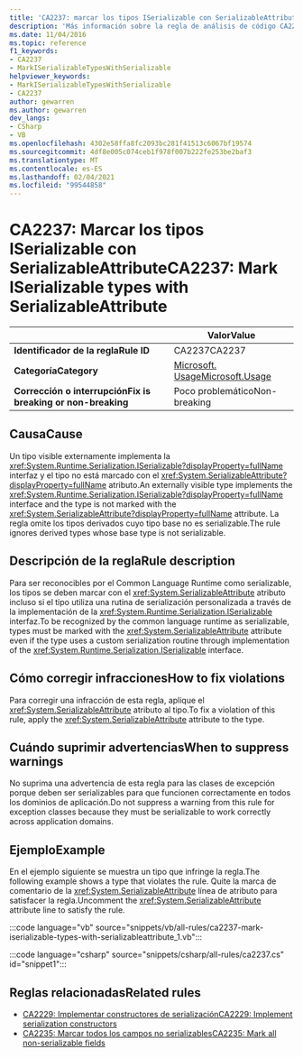 ```yaml
---
title: 'CA2237: marcar los tipos ISerializable con SerializableAttribute (análisis de código)'
description: 'Más información sobre la regla de análisis de código CA2237: marcar tipos ISerializable con SerializableAttribute'
ms.date: 11/04/2016
ms.topic: reference
f1_keywords:
- CA2237
- MarkISerializableTypesWithSerializable
helpviewer_keywords:
- MarkISerializableTypesWithSerializable
- CA2237
author: gewarren
ms.author: gewarren
dev_langs:
- CSharp
- VB
ms.openlocfilehash: 4302e58ffa8fc2093bc281f41513c6067bf19574
ms.sourcegitcommit: 4df8e005c074ceb1f978f007b222fe253be2baf3
ms.translationtype: MT
ms.contentlocale: es-ES
ms.lasthandoff: 02/04/2021
ms.locfileid: "99544858"
---
```

# <a name="ca2237-mark-iserializable-types-with-serializableattribute"></a><span data-ttu-id="6f0fb-103">CA2237: Marcar los tipos ISerializable con SerializableAttribute</span><span class="sxs-lookup"><span data-stu-id="6f0fb-103">CA2237: Mark ISerializable types with SerializableAttribute</span></span>

| | <span data-ttu-id="6f0fb-104">Valor</span><span class="sxs-lookup"><span data-stu-id="6f0fb-104">Value</span></span> |
|-|-|
| <span data-ttu-id="6f0fb-105">**Identificador de la regla**</span><span class="sxs-lookup"><span data-stu-id="6f0fb-105">**Rule ID**</span></span> |<span data-ttu-id="6f0fb-106">CA2237</span><span class="sxs-lookup"><span data-stu-id="6f0fb-106">CA2237</span></span>|
| <span data-ttu-id="6f0fb-107">**Categoría**</span><span class="sxs-lookup"><span data-stu-id="6f0fb-107">**Category**</span></span> |[<span data-ttu-id="6f0fb-108">Microsoft. Usage</span><span class="sxs-lookup"><span data-stu-id="6f0fb-108">Microsoft.Usage</span></span>](usage-warnings.md)|
| <span data-ttu-id="6f0fb-109">**Corrección o interrupción**</span><span class="sxs-lookup"><span data-stu-id="6f0fb-109">**Fix is breaking or non-breaking**</span></span> |<span data-ttu-id="6f0fb-110">Poco problemático</span><span class="sxs-lookup"><span data-stu-id="6f0fb-110">Non-breaking</span></span>|

## <a name="cause"></a><span data-ttu-id="6f0fb-111">Causa</span><span class="sxs-lookup"><span data-stu-id="6f0fb-111">Cause</span></span>

<span data-ttu-id="6f0fb-112">Un tipo visible externamente implementa la <xref:System.Runtime.Serialization.ISerializable?displayProperty=fullName> interfaz y el tipo no está marcado con el <xref:System.SerializableAttribute?displayProperty=fullName> atributo.</span><span class="sxs-lookup"><span data-stu-id="6f0fb-112">An externally visible type implements the <xref:System.Runtime.Serialization.ISerializable?displayProperty=fullName> interface and the type is not marked with the <xref:System.SerializableAttribute?displayProperty=fullName> attribute.</span></span> <span data-ttu-id="6f0fb-113">La regla omite los tipos derivados cuyo tipo base no es serializable.</span><span class="sxs-lookup"><span data-stu-id="6f0fb-113">The rule ignores derived types whose base type is not serializable.</span></span>

## <a name="rule-description"></a><span data-ttu-id="6f0fb-114">Descripción de la regla</span><span class="sxs-lookup"><span data-stu-id="6f0fb-114">Rule description</span></span>

<span data-ttu-id="6f0fb-115">Para ser reconocibles por el Common Language Runtime como serializable, los tipos se deben marcar con el <xref:System.SerializableAttribute> atributo incluso si el tipo utiliza una rutina de serialización personalizada a través de la implementación de la <xref:System.Runtime.Serialization.ISerializable> interfaz.</span><span class="sxs-lookup"><span data-stu-id="6f0fb-115">To be recognized by the common language runtime as serializable, types must be marked with the <xref:System.SerializableAttribute> attribute even if the type uses a custom serialization routine through implementation of the <xref:System.Runtime.Serialization.ISerializable> interface.</span></span>

## <a name="how-to-fix-violations"></a><span data-ttu-id="6f0fb-116">Cómo corregir infracciones</span><span class="sxs-lookup"><span data-stu-id="6f0fb-116">How to fix violations</span></span>

<span data-ttu-id="6f0fb-117">Para corregir una infracción de esta regla, aplique el <xref:System.SerializableAttribute> atributo al tipo.</span><span class="sxs-lookup"><span data-stu-id="6f0fb-117">To fix a violation of this rule, apply the <xref:System.SerializableAttribute> attribute to the type.</span></span>

## <a name="when-to-suppress-warnings"></a><span data-ttu-id="6f0fb-118">Cuándo suprimir advertencias</span><span class="sxs-lookup"><span data-stu-id="6f0fb-118">When to suppress warnings</span></span>

<span data-ttu-id="6f0fb-119">No suprima una advertencia de esta regla para las clases de excepción porque deben ser serializables para que funcionen correctamente en todos los dominios de aplicación.</span><span class="sxs-lookup"><span data-stu-id="6f0fb-119">Do not suppress a warning from this rule for exception classes because they must be serializable to work correctly across application domains.</span></span>

## <a name="example"></a><span data-ttu-id="6f0fb-120">Ejemplo</span><span class="sxs-lookup"><span data-stu-id="6f0fb-120">Example</span></span>

<span data-ttu-id="6f0fb-121">En el ejemplo siguiente se muestra un tipo que infringe la regla.</span><span class="sxs-lookup"><span data-stu-id="6f0fb-121">The following example shows a type that violates the rule.</span></span> <span data-ttu-id="6f0fb-122">Quite la marca de comentario de la <xref:System.SerializableAttribute> línea de atributo para satisfacer la regla.</span><span class="sxs-lookup"><span data-stu-id="6f0fb-122">Uncomment the <xref:System.SerializableAttribute> attribute line to satisfy the rule.</span></span>

:::code language="vb" source="snippets/vb/all-rules/ca2237-mark-iserializable-types-with-serializableattribute_1.vb":::

:::code language="csharp" source="snippets/csharp/all-rules/ca2237.cs" id="snippet1":::

## <a name="related-rules"></a><span data-ttu-id="6f0fb-123">Reglas relacionadas</span><span class="sxs-lookup"><span data-stu-id="6f0fb-123">Related rules</span></span>

- [<span data-ttu-id="6f0fb-124">CA2229: Implementar constructores de serialización</span><span class="sxs-lookup"><span data-stu-id="6f0fb-124">CA2229: Implement serialization constructors</span></span>](ca2229.md)
- [<span data-ttu-id="6f0fb-125">CA2235: Marcar todos los campos no serializables</span><span class="sxs-lookup"><span data-stu-id="6f0fb-125">CA2235: Mark all non-serializable fields</span></span>](ca2235.md)
